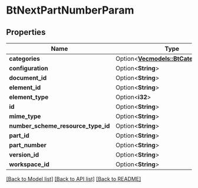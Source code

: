 # BtNextPartNumberParam

## Properties

Name | Type | Description | Notes
------------ | ------------- | ------------- | -------------
**categories** | Option<[**Vec<models::BtCategoryParam>**](BTCategoryParam.md)> |  | [optional]
**configuration** | Option<**String**> |  | [optional]
**document_id** | Option<**String**> |  | [optional]
**element_id** | Option<**String**> |  | [optional]
**element_type** | Option<**i32**> |  | [optional]
**id** | Option<**String**> |  | [optional]
**mime_type** | Option<**String**> |  | [optional]
**number_scheme_resource_type_id** | Option<**String**> |  | [optional]
**part_id** | Option<**String**> |  | [optional]
**part_number** | Option<**String**> |  | [optional]
**version_id** | Option<**String**> |  | [optional]
**workspace_id** | Option<**String**> |  | [optional]

[[Back to Model list]](../README.md#documentation-for-models) [[Back to API list]](../README.md#documentation-for-api-endpoints) [[Back to README]](../README.md)


